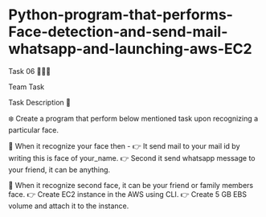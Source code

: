 # Python-program-that-performs-Face-detection-and-send-mail-whatsapp-and-launching-aws-EC2
Task 06 👨🏻‍💻

Team Task

Task Description 📄

❄️ Create a program that perform below mentioned task upon recognizing a particular face. 

📌 When it recognize your face then - 
👉 It send mail to your mail id by writing this is face of your_name. 
👉 Second it send whatsapp message to your friend, it can be anything. 

📌 When it recognize second  face, it can be your friend or family members face.
👉 Create EC2 instance in the AWS using CLI. 
👉 Create 5 GB EBS volume and attach it to the instance. 
